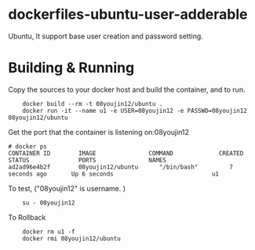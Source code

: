 # dockerfiles-ubuntu-user-adderable
Ubuntu, It support base user creation and password setting.

# Building & Running

Copy the sources to your docker host and build the container, and to run.
```
	docker build --rm -t 08youjin12/ubuntu .
	docker run -it --name u1 -e USER=08youjin12 -e PASSWD=08youjin12 08youjin12/ubuntu
```
Get the port that the container is listening on:08youjin12

```
# docker ps
CONTAINER ID        IMAGE               COMMAND             CREATED             STATUS              PORTS               NAMES
ad2ad96e4b2f        08youjin12/ubuntu      "/bin/bash"         7 seconds ago       Up 6 seconds                            u1
```

To test, ("08youjin12" is username. )
```
	su - 08youjin12
```
To Rollback
```
    docker rm u1 -f
    docker rmi 08youjin12/ubuntu
```
